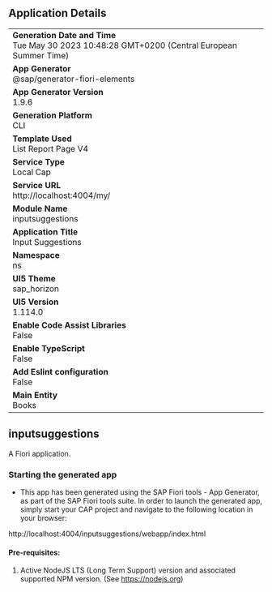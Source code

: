 ## Application Details
|               |
| ------------- |
|**Generation Date and Time**<br>Tue May 30 2023 10:48:28 GMT+0200 (Central European Summer Time)|
|**App Generator**<br>@sap/generator-fiori-elements|
|**App Generator Version**<br>1.9.6|
|**Generation Platform**<br>CLI|
|**Template Used**<br>List Report Page V4|
|**Service Type**<br>Local Cap|
|**Service URL**<br>http://localhost:4004/my/
|**Module Name**<br>inputsuggestions|
|**Application Title**<br>Input Suggestions|
|**Namespace**<br>ns|
|**UI5 Theme**<br>sap_horizon|
|**UI5 Version**<br>1.114.0|
|**Enable Code Assist Libraries**<br>False|
|**Enable TypeScript**<br>False|
|**Add Eslint configuration**<br>False|
|**Main Entity**<br>Books|

## inputsuggestions

A Fiori application.

### Starting the generated app

-   This app has been generated using the SAP Fiori tools - App Generator, as part of the SAP Fiori tools suite.  In order to launch the generated app, simply start your CAP project and navigate to the following location in your browser:

http://localhost:4004/inputsuggestions/webapp/index.html

#### Pre-requisites:

1. Active NodeJS LTS (Long Term Support) version and associated supported NPM version.  (See https://nodejs.org)



